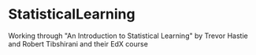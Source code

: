 # StatisticalLearning
Working through "An Introduction to Statistical Learning" by Trevor Hastie and Robert Tibshirani and their EdX course
